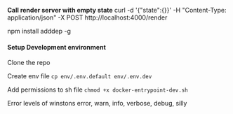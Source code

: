 __Call render server with empty state__
curl -d '{"state":{}}' -H "Content-Type: application/json" -X POST http://localhost:4000/render

npm install adddep -g

#### Setup Development environment

Clone the repo

Create env file
`cp env/.env.default env/.env.dev`

Add permissions to sh file
`chmod +x docker-entrypoint-dev.sh`



Error levels of winstons
error, warn, info, verbose, debug, silly